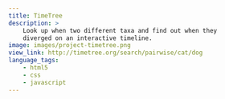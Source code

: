 ```yaml
---
title: TimeTree
description: >
    Look up when two different taxa and find out when they
    diverged on an interactive timeline.
image: images/project-timetree.png
view_link: http://timetree.org/search/pairwise/cat/dog
language_tags:
    - html5
    - css
    - javascript
---
```

